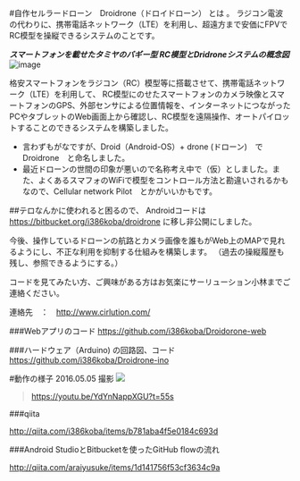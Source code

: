 #自作セルラードローン　Droidrone（ドロイドローン） とは 。
ラジコン電波の代わりに、携帯電話ネットワーク（LTE）を利用し、超遠方まで安価にFPVでRC模型を操縦できるシステムのことです。

**_スマートフォンを載せたタミヤのバギー型 RC模型とDridroneシステムの概念図_**
![image](https://docs.google.com/drawings/d/1daXMF05XgUGCy8scaGVKXU24igiqGjfQ_ZVNeVRyCrE/pub?w=800)

格安スマートフォンをラジコン（RC）模型等に搭載させて、携帯電話ネットワーク（LTE）を利用して、
RC模型にのせたスマートフォンのカメラ映像とスマートフォンのGPS、外部センサによる位置情報を、インターネットにつながったPCやタブレットのWeb画面上から確認し、RC模型を遠隔操作、オートパイロットすることのできるシステムを構築しました。

* 言わずもがなですが、Droid（Android-OS）+ drone (ドローン)　で　Droidrone　と命名しました。
* 最近ドローンの世間の印象が悪いので名称考え中で（仮）としました。また、よくあるスマフォのWiFiで模型をコントロール方法と勘違いされるかもなので、Cellular network Pilot　とかがいいかもです。

##テロなんかに使われると困るので、
Androidコードは　https://bitbucket.org/i386koba/droidrone
に移し非公開にしました。

今後、操作しているドローンの航路とカメラ画像を誰もがWeb上のMAPで見れるようにし、不正な利用を抑制する仕組みを構築します。
（過去の操縦履歴も残し、参照できるようにする。）

コードを見てみたい方、ご興味がある方はお気楽にサーリューション小林までご連絡ください。

連絡先　：　http://www.cirlution.com/

###Webアプリのコード
https://github.com/i386koba/Droidorone-web

###ハードウェア（Arduino) の回路図、コード
https://github.com/i386koba/Droidrone-ino

#動作の様子 
2016.05.05 撮影
[![](http://img.youtube.com/vi/YdYnNappXGU/0.jpg)](https://youtu.be/YdYnNappXGU?t=55s)

>https://youtu.be/YdYnNappXGU?t=55s

###qiita

http://qiita.com/i386koba/items/b781aba4f5e0184c693d

###Android StudioとBitbucketを使ったGitHub flowの流れ

http://qiita.com/araiyusuke/items/1d141756f53cf3634c9a
